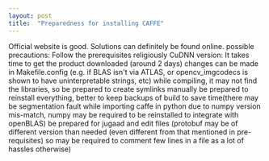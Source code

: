 ```yaml
---
layout: post
title:  "Preparedness for installing CAFFE"
---
```


Official website is good. Solutions can definitely be found online.
possible precautions:
Follow the prerequisites religiously
CuDNN version: It takes time to get the product downloaded (around 2 days)
changes can be made in Makefile.config (e.g. if BLAS isn't via ATLAS, or opencv_imgcodecs is shown to have uninterpretable strings, etc)
while compiling, it may not find the libraries, so be prepared to create symlinks manually
be prepared to reinstall everything, better to keep backups of build to save time(there may be segmentation fault while importing caffe in python due to numpy version mis-match, numpy may be required to be reinstalled to integrate with openBLAS)
be prepared for jugaad and edit files (protobuf may be of different version than needed (even different from that mentioned in pre-requisites) so may be required to comment few lines in a file as a lot of hassles otherwise)
